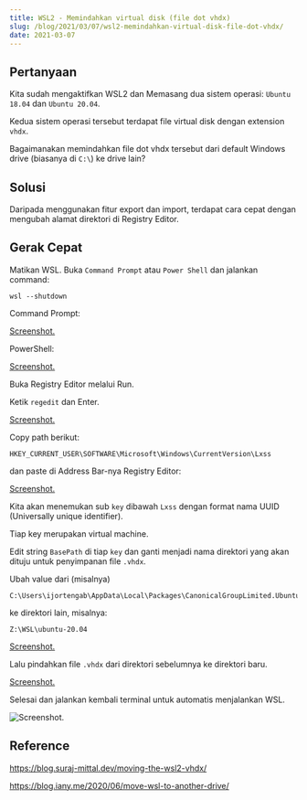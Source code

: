```yaml
---
title: WSL2 - Memindahkan virtual disk (file dot vhdx)
slug: /blog/2021/03/07/wsl2-memindahkan-virtual-disk-file-dot-vhdx/
date: 2021-03-07
---
```


## Pertanyaan

Kita sudah mengaktifkan WSL2 dan Memasang dua sistem operasi: `Ubuntu 18.04` dan `Ubuntu 20.04`.

Kedua sistem operasi tersebut terdapat file virtual disk dengan extension `vhdx`.

Bagaimanakan memindahkan file dot vhdx tersebut dari default Windows drive (biasanya di `C:\`) ke drive lain?

## Solusi

Daripada menggunakan fitur export dan import, terdapat cara cepat dengan mengubah alamat direktori di Registry Editor.

## Gerak Cepat

Matikan WSL. Buka `Command Prompt` atau `Power Shell` dan jalankan command:

```
wsl --shutdown
```

Command Prompt:

[Screenshot.](https://res.cloudinary.com/ijortengab/image/upload/v1/ijortengab.id/2021/screenshot.2021-03-06_19.17.57.jpg)

PowerShell:

[Screenshot.](https://res.cloudinary.com/ijortengab/image/upload/v1/ijortengab.id/2021/screenshot.2021-03-06_19.18.25.jpg)

Buka Registry Editor melalui Run.

Ketik `regedit` dan Enter.

[Screenshot.](https://res.cloudinary.com/ijortengab/image/upload/v1/ijortengab.id/2021/screenshot.2021-03-06_19.11.03.jpg)

Copy path berikut:

```
HKEY_CURRENT_USER\SOFTWARE\Microsoft\Windows\CurrentVersion\Lxss
```

dan paste di Address Bar-nya Registry Editor:

[Screenshot.](https://res.cloudinary.com/ijortengab/image/upload/v1/ijortengab.id/2021/screenshot.2021-03-06_19.12.22.jpg)

Kita akan menemukan sub `key` dibawah `Lxss` dengan format nama UUID (Universally unique identifier).

Tiap key merupakan virtual machine.

Edit string `BasePath` di tiap `key` dan ganti menjadi nama direktori yang akan dituju untuk penyimpanan file `.vhdx`.

Ubah value dari (misalnya)

```
C:\Users\ijortengab\AppData\Local\Packages\CanonicalGroupLimited.Ubuntu20.04onWindows_79rhkp1fndgsc\LocalState
```

ke direktori lain, misalnya:

```
Z:\WSL\ubuntu-20.04
```

[Screenshot.](https://res.cloudinary.com/ijortengab/image/upload/v1/ijortengab.id/2021/screenshot.2021-03-06_19.30.02.jpg)

Lalu pindahkan file `.vhdx` dari direktori sebelumnya ke direktori baru.

[Screenshot.](https://res.cloudinary.com/ijortengab/image/upload/v1/ijortengab.id/2021/screenshot.2021-03-06_19.33.06.jpg)

Selesai dan jalankan kembali terminal untuk automatis menjalankan WSL.

![Screenshot.](https://res.cloudinary.com/ijortengab/image/upload/v1/ijortengab.id/2021/screenshot.2021-03-06_21.28.22.jpg)

## Reference

https://blog.suraj-mittal.dev/moving-the-wsl2-vhdx/

https://blog.iany.me/2020/06/move-wsl-to-another-drive/